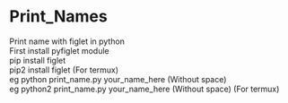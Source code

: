 # Print_Names
Print name with figlet in python<br>
First install pyfiglet module<br>
pip install figlet<br>
pip2 install figlet (For termux)<br>
eg python print_name.py your_name_here  (Without space)<br>
eg python2 print_name.py your_name_here  (Without space)  (For termux)<br>

